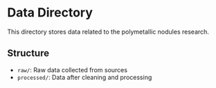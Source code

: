 # Data Directory

This directory stores data related to the polymetallic nodules research.

## Structure

- `raw/`: Raw data collected from sources
- `processed/`: Data after cleaning and processing
